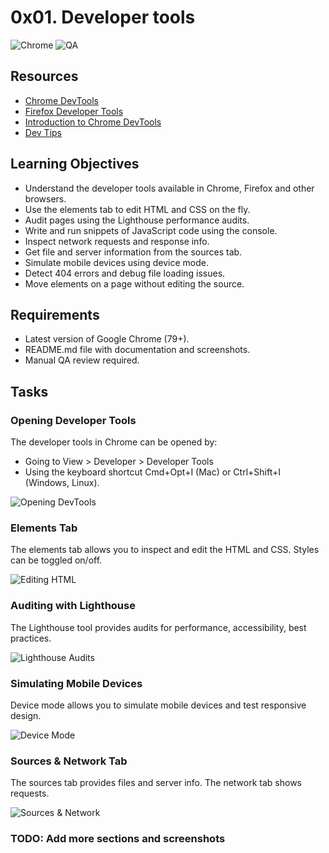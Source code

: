 # 0x01. Developer tools 

![Chrome](https://img.shields.io/badge/Chrome-v79-green.svg)
![QA](https://img.shields.io/badge/Manual%20QA-required-yellow.svg)


## Resources

- [Chrome DevTools](https://developer.chrome.com/docs/devtools/)
- [Firefox Developer Tools](https://developer.mozilla.org/en-US/docs/Tools) 
- [Introduction to Chrome DevTools](https://www.codeschool.com/courses/discover-devtools)
- [Dev Tips](https://umaar.com/dev-tips/)

## Learning Objectives

- Understand the developer tools available in Chrome, Firefox and other browsers.
- Use the elements tab to edit HTML and CSS on the fly.
- Audit pages using the Lighthouse performance audits. 
- Write and run snippets of JavaScript code using the console.
- Inspect network requests and response info.
- Get file and server information from the sources tab.
- Simulate mobile devices using device mode. 
- Detect 404 errors and debug file loading issues.
- Move elements on a page without editing the source.

## Requirements

- Latest version of Google Chrome (79+).
- README.md file with documentation and screenshots.
- Manual QA review required.

## Tasks

### Opening Developer Tools

The developer tools in Chrome can be opened by:

- Going to View > Developer > Developer Tools
- Using the keyboard shortcut Cmd+Opt+I (Mac) or Ctrl+Shift+I (Windows, Linux).

![Opening DevTools]()

### Elements Tab

The elements tab allows you to inspect and edit the HTML and CSS. Styles can be toggled on/off.

![Editing HTML]()

### Auditing with Lighthouse

The Lighthouse tool provides audits for performance, accessibility, best practices.

![Lighthouse Audits]()

### Simulating Mobile Devices

Device mode allows you to simulate mobile devices and test responsive design.

![Device Mode]() 

### Sources & Network Tab

The sources tab provides files and server info. The network tab shows requests.

![Sources & Network](images/sources-network.png)

### TODO: Add more sections and screenshots
